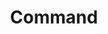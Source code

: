 ---
title: "Command"
permalink: /spells/command/
tags:
  - Spell
available_for:
  - Cleric
  - Paladin
level: "1st Level"
school: "Enchantment"
range: "60 ft"
comp:
  - V
duration: "1 round"
attack: "WIS Save"
description: |
  You speak a one-word command to a creature you can see within range. The target must succeed on a wisdom saving throw or follow the command on its next turn. The spell has no effect if the target is undead, if it doesn't understand your language, or if your command is directly harmful to it.

  Some typical commands and their effects follow. You might issue a command other than one described here. If you do so, the GM determines how the target behaves. If the target can't follow your command, the spell ends.

  ***Approach.*** The target moves toward you by the shortest and most direct route, ending its turn if it moves within 5 feet of you.

  ***Drop.*** The target drops whatever it is holding and then ends its turn.

  ***Flee.*** The target spends its turn moving away from you by the fastest available means.

  ***Grovel.*** The target falls prone and then ends its turn.

  ***Halt.*** The target doesn't move and takes no actions. A flying creature stays aloft, provided that it is able to do so. If it must move to stay aloft, it flies the minimum distance needed to remain in the air.

  **At higher levels.** When you cast this spell using a spell slot of 2nd level or higher, you can affect one additional creature for each slot level above 1st. The creatures must be within 30 feet of each other when you target them.
excerpt: "You speak a one-word command to a creature you can see within range."
source: "Basic Rules"
---